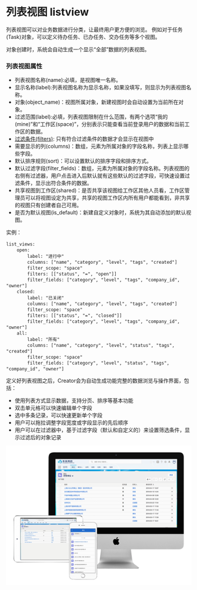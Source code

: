 列表视图 listview
===

列表视图可以对业务数据进行分类，让最终用户更方便的浏览。 例如对于任务(Task)对象，可以定义待办任务、已办任务、交办任务等多个视图。

对象创建时，系统会自动生成一个显示“全部”数据的列表视图。

### 列表视图属性
- 列表视图名称(name):必填，是视图唯一名称。
- 显示名称(label):列表视图名称为显示名称，如果没填写，则显示为列表视图名称。
- 对象(object_name)：视图所属对象，新建视图时会自动设置为当前所在对象。
- 过滤范围(label):必填，列表视图限制在什么范围，有两个选项“我的(mine)”和“工作区(space)”，分别表示只能查看当前登录用户的数据和当前工作区的数据。
- [过滤条件(filters)](object_filter.md): 只有符合过滤条件的数据才会显示在视图中
- 需要显示的列(columns)：数组，元素为所属对象的字段名称，列表上显示哪些字段。
- 默认排序规则(sort)：可以设置默认的排序字段和排序方式。
- 默认过滤字段(filter_fields)：数组，元素为所属对象的字段名称。列表视图的右侧有过滤器，用户点击进入后默认就有这些默认的过滤字段，可快速设置过滤条件，显示出符合条件的数据。
- 共享视图到工作区(shared)：是否共享该视图给工作区其他人员看，工作区管理员可以将视图设定为共享，共享的视图工作区内所有用户都能看到，非共享的视图只有创建者自己可用。
- 是否为默认视图(is_default)：新建自定义对象时，系统为其自动添加的默认视图。

实例：
```
list_views:
	open:
		label: "进行中"
		columns: ["name", "category", "level", "tags", "created"]
		filter_scope: "space"
		filters: [["status", "=", "open"]]
		filter_fields: ["category", "level", "tags", "company_id", "owner"]
	closed:
		label: "已关闭"
		columns: ["name", "category", "level", "tags", "created"]
		filter_scope: "space"
		filters: [["status", "=", "closed"]]
		filter_fields: ["category", "level", "tags", "company_id", "owner"]
	all:
		label: "所有"
		columns: ["name", "category", "level", "status", "tags", "created"]
		filter_scope: "space"
		filter_fields: ["category", "level", "status", "tags", "company_id", "owner"]
```

定义好列表视图之后，Creator会为自动生成功能完整的数据浏览与操作界面，包括：
- 使用列表方式显示数据，支持分页、排序等基本功能
- 双击单元格可以快速编辑单个字段
- 选中多条记录，可以快速更新单个字段
- 用户可以拖拉调整字段宽度或字段显示的先后顺序
- 用户可以在过滤器中，基于过滤字段（默认和自定义的）来设置筛选条件，显示过滤后的对象记录

![电脑、手机界面展示](assets/mac_ipad_iphone_list.png)

